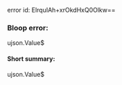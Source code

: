 error id: ElrquIAh+xrOkdHxQ0Olkw==
### Bloop error:

ujson.Value$
#### Short summary: 

ujson.Value$